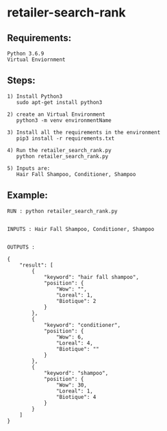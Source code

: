 # retailer-search-rank

Requirements:
------------------
    Python 3.6.9
    Virtual Enviornment


Steps:
-------------
    1) Install Python3
	   sudo apt-get install python3

    2) create an Virtual Environment
	   python3 -m venv environmentName

    3) Install all the requirements in the environment
	   pip3 install -r requirements.txt

    4) Run the retailer_search_rank.py
	   python retailer_search_rank.py

    5) Inputs are:
	   Hair Fall Shampoo, Conditioner, Shampoo


Example:
----------------

    RUN : python retailer_search_rank.py


    INPUTS : Hair Fall Shampoo, Conditioner, Shampoo


    OUTPUTS :

    {
        "result": [
            {
                "keyword": "hair fall shampoo",
                "position": {
                    "Wow": "",
                    "Loreal": 1,
                    "Biotique": 2
                }
            },
            {
                "keyword": "conditioner",
                "position": {
                    "Wow": 6,
                    "Loreal": 4,
                    "Biotique": ""
                }
            },
            {
                "keyword": "shampoo",
                "position": {
                    "Wow": 30,
                    "Loreal": 1,
                    "Biotique": 4
                }
            }
        ]
    }